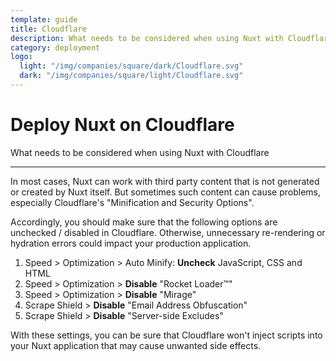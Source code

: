 ```yaml
---
template: guide
title: Cloudflare
description: What needs to be considered when using Nuxt with Cloudflare
category: deployment
logo:
  light: "/img/companies/square/dark/Cloudflare.svg"
  dark: "/img/companies/square/light/Cloudflare.svg"
---
```

# Deploy Nuxt on Cloudflare

What needs to be considered when using Nuxt with Cloudflare

---

In most cases, Nuxt can work with third party content that is not generated or created by Nuxt itself. But sometimes such content can cause problems, especially Cloudflare's "Minification and Security Options".

Accordingly, you should make sure that the following options are unchecked / disabled in Cloudflare. Otherwise, unnecessary re-rendering or hydration errors could impact your production application.

1. Speed > Optimization > Auto Minify: **Uncheck** JavaScript, CSS and HTML
2. Speed > Optimization > **Disable** "Rocket Loader™"
3. Speed > Optimization > **Disable** "Mirage"
4. Scrape Shield > **Disable** "Email Address Obfuscation"
5. Scrape Shield > **Disable** "Server-side Excludes"

With these settings, you can be sure that Cloudflare won't inject scripts into your Nuxt application that may cause unwanted side effects.
